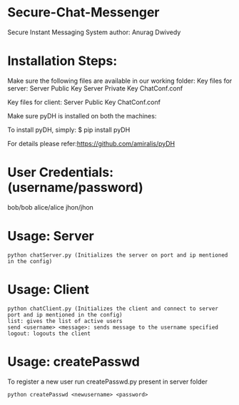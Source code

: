 
# Secure-Chat-Messenger

Secure Instant Messaging System
author: Anurag Dwivedy

# Installation Steps:

Make sure the following files are available in our working folder:
Key files for server:
	Server Public Key
	Server Private Key
	ChatConf.conf

Key files for client:
	Server Public Key
	ChatConf.conf

Make sure pyDH is installed on both the machines:

To install pyDH, simply:
$ pip install pyDH

For details please refer:https://github.com/amiralis/pyDH 


 # User Credentials: (username/password)

bob/bob
alice/alice
jhon/jhon

# Usage: Server
	python chatServer.py (Initializes the server on port and ip mentioned in the config)


# Usage: Client

	python chatClient.py (Initializes the client and connect to server port and ip mentioned in the config)
	list: gives the list of active users
	send <username> <message>: sends message to the username specified
	logout: logouts the client



# Usage: createPasswd
To register a new user run createPasswd.py present in server folder

	python createPasswd <newusername> <password>

